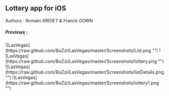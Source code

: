 ## Lottery app for iOS

Authors : Romain ARDIET & Franck GORIN

<h5>Previews :</h5>
![LasVegas](https://raw.github.com/BuZzi/LasVegas/master/Screenshots/List.png "")
![LasVegas](https://raw.github.com/BuZzi/LasVegas/master/Screenshots/lottery.png "")
![LasVegas](https://raw.github.com/BuZzi/LasVegas/master/Screenshots/listDetails.png "")
![LasVegas](https://raw.github.com/BuZzi/LasVegas/master/Screenshots/lottery1.png "")
